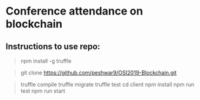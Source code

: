 # Conference attendance on blockchain

## Instructions to use repo:



> npm install -g truffle


> git clone https://github.com/peshwar9/OSI2019-Blockchain.git


> truffle compile
> truffle migrate
> truffle test
> cd client
> npm install
> npm run test
> npm run start
